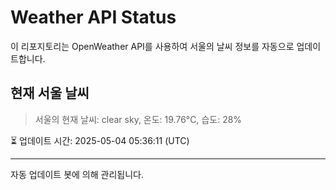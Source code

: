 
# Weather API Status

이 리포지토리는 OpenWeather API를 사용하여 서울의 날씨 정보를 자동으로 업데이트합니다.

## 현재 서울 날씨
> 서울의 현재 날씨: clear sky, 온도: 19.76°C, 습도: 28%

⏳ 업데이트 시간: 2025-05-04 05:36:11 (UTC)

---
자동 업데이트 봇에 의해 관리됩니다.
